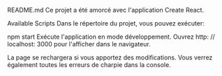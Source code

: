 README.md
Ce projet a été amorcé avec l'application Create React.

Available Scripts Dans le répertoire du projet, vous pouvez exécuter:

npm start Exécute l'application en mode développement. Ouvrez http: // localhost: 3000 pour l'afficher dans le navigateur.

La page se rechargera si vous apportez des modifications. Vous verrez également toutes les erreurs de charpie dans la console.
